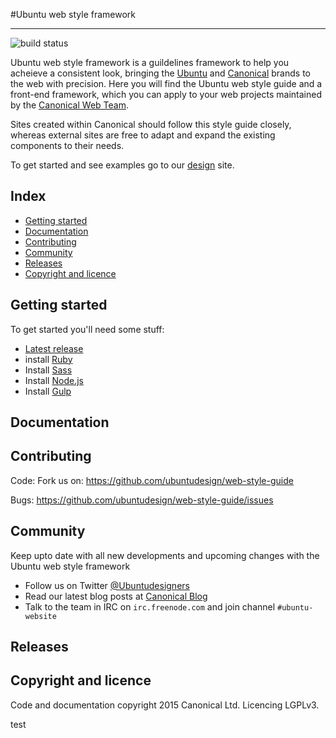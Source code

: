 #Ubuntu web style framework
_____

![build status](https://travis-ci.org/ubuntudesign/web-style-guide.svg?branch=master)

Ubuntu web style framework is a guildelines framework to help you acheieve a consistent look, bringing the [Ubuntu](http://www.ubuntu.com/) and [Canonical](http://www.canonical.com/) brands to the web with precision. Here you will find the Ubuntu web style guide and a front-end framework, which you can apply to your web projects maintained by the [Canonical Web Team](https://github.com/orgs/ubuntudesign/people).

Sites created within Canonical should follow this style guide closely, whereas external sites are free to adapt and expand the existing components to their needs.

To get started and see examples go to our [design](http://design.ubuntu.com) site.

## Index

- [Getting started](#getting-started)
- [Documentation](#documentation)
- [Contributing](#contributing)
- [Community](#community)
- [Releases](#releases)
- [Copyright and licence](#copyright-and-licence)

## Getting started

To get started you'll need some stuff:

- [Latest release](https://github.com/ubuntudesign/web-style-guide/archive/master.zip)
- install [Ruby](https://www.ruby-lang.org/en/)
- Install [Sass](http://sass-lang.com/install)
- Install [Node.js](http://nodejs.org)
- Install [Gulp](http://gulpjs.com)

## Documentation

## Contributing

Code:
Fork us on: https://github.com/ubuntudesign/web-style-guide

Bugs:
https://github.com/ubuntudesign/web-style-guide/issues

## Community

Keep upto date with all new developments and upcoming changes with the Ubuntu web style framework

- Follow us on Twitter [@Ubuntudesigners](http://twitter.com/ubuntudesigners)
- Read our latest blog posts at [Canonical Blog](http://design.canonical.com/topic/development/)
- Talk to the team in IRC on <code>irc.freenode.com</code> and join channel <code>#ubuntu-website</code>

## Releases

## Copyright and licence

Code and documentation copyright 2015 Canonical Ltd. Licencing LGPLv3.

test
